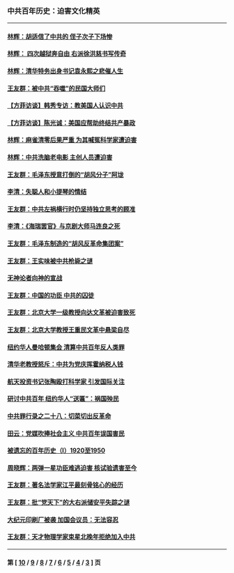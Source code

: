 ### 中共百年历史：迫害文化精英
---
#### [林辉：胡适信了中共的 侄子次子下场惨](../../pages/nf1176111/n14019760.md?07210430) 
#### [林辉： 四次越狱奔自由 右派徐洪慈书写传奇](../../pages/nf1176111/n14010438.md?07210430) 
#### [林辉：清华特务出身书记袁永熙之悲催人生](../../pages/nf1176111/n13997413.md?07210430) 
#### [王友群：被中共“吞噬”的民国大师们](../../pages/nf1176111/n13942620.md?07210430) 
#### [【方菲访谈】韩秀专访：教美国人认识中共](../../pages/nf1176111/n13821310.md?07210430) 
#### [【方菲访谈】陈光诚：美国应帮助终结共产暴政](../../pages/nf1176111/n13759521.md?07210430) 
#### [林辉：麻雀清零后果严重 为其喊冤科学家遭迫害](../../pages/nf1176111/n13746900.md?07210430) 
#### [林辉：中共洗脑老电影 主创人员遭迫害](../../pages/nf1176111/n13699437.md?07210430) 
#### [王友群：毛泽东授意打倒的“胡风分子”阿垅](../../pages/nf1176111/n13592541.md?07210430) 
#### [李清：失聪人和小提琴的情结](../../pages/nf1176111/n13459280.md?07210430) 
#### [王友群：中共左祸横行时仍坚持独立思考的顾准](../../pages/nf1176111/n13444722.md?07210430) 
#### [李清：《海瑞罢官》与京剧大师马连良之死](../../pages/nf1176111/n13412316.md?07210430) 
#### [王友群：毛泽东制造的“胡风反革命集团案”](../../pages/nf1176111/n13324909.md?07210430) 
#### [王友群：王实味被中共枪毙之谜](../../pages/nf1176111/n13307502.md?07210430) 
#### [无神论者向神的宣战](../../pages/nf1176111/n13281535.md?07210430) 
#### [王友群：中国的功臣 中共的囚徒](../../pages/nf1176111/n13291790.md?07210430) 
#### [王友群：北京大学一级教授向达文革被迫害致死](../../pages/nf1176111/n13150966.md?07210430) 
#### [王友群：北京大学教授王重民文革中悬梁自尽](../../pages/nf1176111/n13084645.md?07210430) 
#### [纽约华人曼哈顿集会 清算中共百年反人类罪](../../pages/nf1176111/n13084157.md?07210430) 
#### [清华老教授怒斥：中共为党庆挥霍纳税人钱](../../pages/nf1176111/n13071430.md?07210430) 
#### [航天投资书记张陶殴打科学家 引发国际关注](../../pages/nf1176111/n13069132.md?07210430) 
#### [研讨中共百年 纽约华人“送匾”：祸国殃民](../../pages/nf1176111/n13057367.md?07210430) 
#### [中共罪行录之二十八：切菜切出反革命](../../pages/nf1176111/n13030600.md?07210430) 
#### [田云：党媒吹捧社会主义 中共百年误国害民](../../pages/nf1176111/n13006682.md?07210430) 
#### [被遗忘的百年历史（I）1920至1950](../../pages/nf1176111/n12986411.md?07210430) 
#### [周晓辉：两弹一星功臣难逃迫害 核试验遗害至今](../../pages/nf1176111/n12974997.md?07210430) 
#### [王友群：著名法学家江平最刻骨铭心的经历](../../pages/nf1176111/n12970787.md?07210430) 
#### [王友群：批“党天下”的大右派储安平失踪之谜](../../pages/nf1176111/n12954229.md?07210430) 
#### [大纪元印刷厂被袭 加国会议员：无法容忍](../../pages/nf1176111/n12883028.md?07210430) 
#### [王友群：天才物理学家束星北晚年拒绝加入中共](../../pages/nf1176111/n12792913.md?07210430) 

---
#### 第 [ [10](./10.md?07210430) / [9](./9.md?07210430) / [8](./8.md?07210430) / [7](./7.md?07210430) / [6](./6.md?07210430) / [5](./5.md?07210430) / [4](./4.md?07210430) / [3](./3.md?07210430) ] 页
